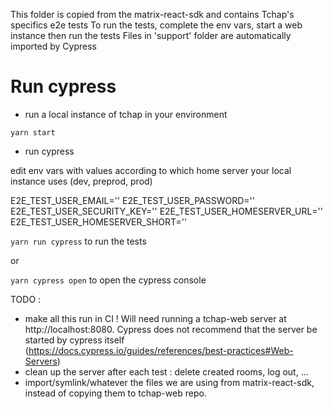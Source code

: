 This folder is copied from the matrix-react-sdk and contains Tchap's specifics e2e tests
To run the tests, complete the env vars, start a web instance then run the tests
Files in 'support' folder are automatically imported by Cypress

# Run cypress

-   run a local instance of tchap in your environment

```
yarn start
```

-   run cypress

edit env vars with values according to which home server your local instance uses (dev, preprod, prod)

E2E_TEST_USER_EMAIL=''
E2E_TEST_USER_PASSWORD=''
E2E_TEST_USER_SECURITY_KEY=''
E2E_TEST_USER_HOMESERVER_URL=''
E2E_TEST_USER_HOMESERVER_SHORT=''

`yarn run cypress` to run the tests

or

`yarn cypress open` to open the cypress console

TODO :

-   make all this run in CI ! Will need running a tchap-web server at http://localhost:8080. Cypress does not recommend that the server be started by cypress itself (https://docs.cypress.io/guides/references/best-practices#Web-Servers)
-   clean up the server after each test : delete created rooms, log out, ...
-   import/symlink/whatever the files we are using from matrix-react-sdk, instead of copying them to tchap-web repo.
